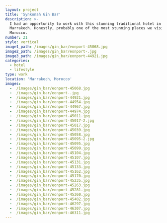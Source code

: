 ```yaml
---
layout: project
title: 'Synkonah Gin Bar'
description: >-
  I had an opportunity to work with this stunning traditional hotel in
  Marrakech. Honestly, probably one of the most stunning places we visited in
  Morocco.
number: 21
style: vertical
image1_path: /images/gin_bar/eonport-45068.jpg
image2_path: /images/gin_bar/eonport-.jpg
image3_path: /images/gin_bar/eonport-44921.jpg
categories:
  - hotel
  - lifestyle
type: work
location: 'Marrakech, Morocco'
images:
  -  /images/gin_bar/eonport-45068.jpg
  -  /images/gin_bar/eonport-.jpg
  -  /images/gin_bar/eonport-44921.jpg
  -  /images/gin_bar/eonport-44954.jpg
  -  /images/gin_bar/eonport-44967.jpg
  -  /images/gin_bar/eonport-44974.jpg
  -  /images/gin_bar/eonport-45011.jpg
  -  /images/gin_bar/eonport-45017-2.jpg
  -  /images/gin_bar/eonport-45017.jpg
  -  /images/gin_bar/eonport-45039.jpg
  -  /images/gin_bar/eonport-45058.jpg
  -  /images/gin_bar/eonport-45095-2.jpg
  -  /images/gin_bar/eonport-45095.jpg
  -  /images/gin_bar/eonport-45099.jpg
  -  /images/gin_bar/eonport-45104.jpg
  -  /images/gin_bar/eonport-45107.jpg
  -  /images/gin_bar/eonport-45131.jpg
  -  /images/gin_bar/eonport-45133.jpg
  -  /images/gin_bar/eonport-45162.jpg
  -  /images/gin_bar/eonport-45170.jpg
  -  /images/gin_bar/eonport-45235.jpg
  -  /images/gin_bar/eonport-45263.jpg
  -  /images/gin_bar/eonport-45281.jpg
  -  /images/gin_bar/eonport-45360.jpg
  -  /images/gin_bar/eonport-45402.jpg
  -  /images/gin_bar/eonport-46297.jpg
  -  /images/gin_bar/eonport-46307.jpg
  -  /images/gin_bar/eonport-46311.jpg
---
```

